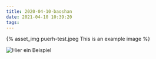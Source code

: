 ```yaml
---
title: 2020-04-10-baoshan
date: 2021-04-10 10:39:20
tags:
---
```


{% asset_img puerh-test.jpeg This is an example image %}

![Hier ein Beispiel](puerh-test.jpeg)